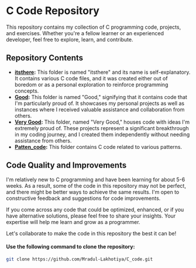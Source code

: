 # C Code Repository

This repository contains my collection of C programming code, projects, and exercises. Whether you're a fellow learner or an experienced developer, feel free to explore, learn, and contribute.

## Repository Contents

- **[itsthere](itsthere/):** This folder is named "itsthere" and its name is self-explanatory. It contains various C code files, and it was created either out of boredom or as a personal exploration to reinforce programming concepts.
- **[Good](Good/):** This folder is named "Good," signifying that it contains code that I'm particularly proud of. It showcases my personal projects as well as instances where I received valuable assistance and collaboration from others.
- **[Very Good](Very%20Good/):** This folder, named "Very Good," houses code with ideas I'm extremely proud of. These projects represent a significant breakthrough in my coding journey, and I created them independently without needing assistance from others.
- **[Patten_code](Patten_code/):** This folder contains C code related to various patterns.

## Code Quality and Improvements

I'm relatively new to C programming and have been learning for about 5-6 weeks. As a result, some of the code in this repository may not be perfect, and there might be better ways to achieve the same results. I'm open to constructive feedback and suggestions for code improvements.

If you come across any code that could be optimized, enhanced, or if you have alternative solutions, please feel free to share your insights. Your expertise will help me learn and grow as a programmer.

Let's collaborate to make the code in this repository the best it can be!

#### Use the following command to clone the repository:

```bash
git clone https://github.com/Mradul-Lakhotiya/C_code.git
